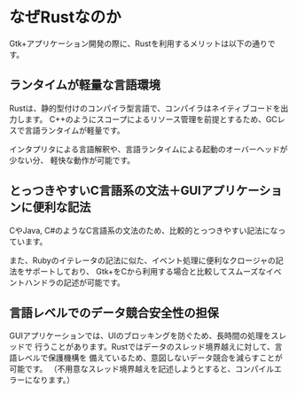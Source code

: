 # なぜRustなのか
Gtk+アプリケーション開発の際に、Rustを利用するメリットは以下の通りです。

## ランタイムが軽量な言語環境
Rustは、静的型付けのコンパイラ型言語で、コンパイラはネイティブコードを出力します。
C++のようにスコープによるリソース管理を前提とするため、GCレスで言語ランタイムが軽量です。

インタプリタによる言語解釈や、言語ランタイムによる起動のオーバーヘッドが少ない分、
軽快な動作が可能です。

## とっつきやすいC言語系の文法＋GUIアプリケーションに便利な記法
CやJava, C#のようなC言語系の文法のため、比較的とっつきやすい記法になっています。

また、Rubyのイテレータの記法に似た、イベント処理に便利なクロージャの記法をサポートしており、
Gtk+をCから利用する場合と比較してスムーズなイベントハンドラの記述が可能です。

## 言語レベルでのデータ競合安全性の担保
GUIアプリケーションでは、UIのブロッキングを防ぐため、長時間の処理をスレッドで
行うことがあります。Rustではデータのスレッド境界越えに対して、言語レベルで保護機構を
備えているため、意図しないデータ競合を減らすことが可能です。
（不用意なスレッド境界越えを記述しようとすると、コンパイルエラーになります。）
